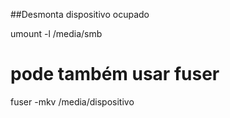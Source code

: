 
##Desmonta dispositivo ocupado


umount -l /media/smb

# pode também usar fuser

fuser -mkv /media/dispositivo


